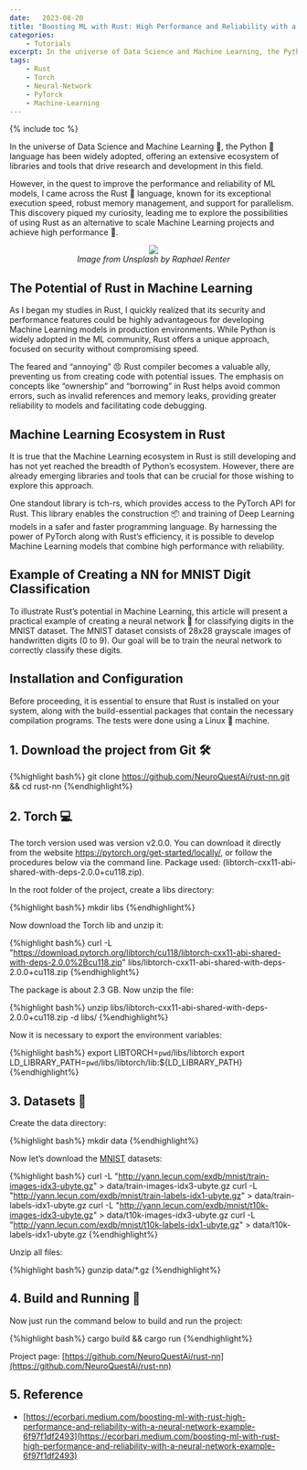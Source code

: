 ```yaml
---
date:   2023-08-20
title: "Boosting ML with Rust: High Performance and Reliability with a Neural Network Example"
categories: 
    - Tutorials
excerpt: In the universe of Data Science and Machine Learning, the Python language has been widely adopted, offering an extensive ecosystem of libraries and tools that drive research and development in this field.
tags: 
    - Rust
    - Torch
    - Neural-Network
    - PyTorck
    - Machine-Learning
---
```


{% include toc %}

In the universe of Data Science and Machine Learning 🤖, the Python 🐍 language has been widely adopted, offering an extensive ecosystem of libraries and tools that drive research and development in this field.

However, in the quest to improve the performance and reliability of ML models, I came across the Rust 🦀 language, known for its exceptional execution speed, robust memory management, and support for parallelism. This discovery piqued my curiosity, leading me to explore the possibilities of using Rust as an alternative to scale Machine Learning projects and achieve high performance 🚀.

<p align="center">
    <img src="https://miro.medium.com/v2/resize:fit:520/format:webp/1*WartOdlEjhiXY5AsVtau5Q.jpeg">
    <br><i>Image from Unsplash by Raphael Renter</i><br></p>

## The Potential of Rust in Machine Learning

As I began my studies in Rust, I quickly realized that its security and performance features could be highly advantageous for developing Machine Learning models in production environments. While Python is widely adopted in the ML community, Rust offers a unique approach, focused on security without compromising speed.

The feared and “annoying” 😠 Rust compiler becomes a valuable ally, preventing us from creating code with potential issues. The emphasis on concepts like “ownership” and “borrowing” in Rust helps avoid common errors, such as invalid references and memory leaks, providing greater reliability to models and facilitating code debugging.

## Machine Learning Ecosystem in Rust

It is true that the Machine Learning ecosystem in Rust is still developing and has not yet reached the breadth of Python’s ecosystem. However, there are already emerging libraries and tools that can be crucial for those wishing to explore this approach.

One standout library is tch-rs, which provides access to the PyTorch API for Rust. This library enables the construction 📦 and training of Deep Learning models in a safer and faster programming language. By harnessing the power of PyTorch along with Rust’s efficiency, it is possible to develop Machine Learning models that combine high performance with reliability.

## Example of Creating a NN for MNIST Digit Classification

To illustrate Rust’s potential in Machine Learning, this article will present a practical example of creating a neural network 🧠 for classifying digits in the MNIST dataset. The MNIST dataset consists of 28x28 grayscale images of handwritten digits (0 to 9). Our goal will be to train the neural network to correctly classify these digits.

## Installation and Configuration

Before proceeding, it is essential to ensure that Rust is installed on your system, along with the build-essential packages that contain the necessary compilation programs. The tests were done using a Linux 🐧 machine.

## 1. Download the project from Git 🛠️

{%highlight bash%}
git clone https://github.com/NeuroQuestAi/rust-nn.git && cd rust-nn
{%endhighlight%}

## 2. Torch 💻

The torch version used was version v2.0.0. You can download it directly from the website https://pytorch.org/get-started/locally/, or follow the procedures below via the command line. Package used: (libtorch-cxx11-abi-shared-with-deps-2.0.0+cu118.zip).

In the root folder of the project, create a libs directory:

{%highlight bash%}
mkdir libs
{%endhighlight%}

Now download the Torch lib and unzip it:

{%highlight bash%}
curl -L "https://download.pytorch.org/libtorch/cu118/libtorch-cxx11-abi-shared-with-deps-2.0.0%2Bcu118.zip" libs/libtorch-cxx11-abi-shared-with-deps-2.0.0+cu118.zip
{%endhighlight%}

The package is about 2.3 GB. Now unzip the file:

{%highlight bash%}
unzip libs/libtorch-cxx11-abi-shared-with-deps-2.0.0+cu118.zip -d libs/
{%endhighlight%}

Now it is necessary to export the environment variables:

{%highlight bash%}
export LIBTORCH=`pwd`/libs/libtorch
export LD_LIBRARY_PATH=`pwd`/libs/libtorch/lib:${LD_LIBRARY_PATH}
{%endhighlight%}

## 3. Datasets 📁

Create the data directory:

{%highlight bash%}
mkdir data
{%endhighlight%}

Now let’s download the [MNIST](https://yann.lecun.com/exdb/mnist/) datasets:

{%highlight bash%}
curl -L "http://yann.lecun.com/exdb/mnist/train-images-idx3-ubyte.gz" > data/train-images-idx3-ubyte.gz
curl -L "http://yann.lecun.com/exdb/mnist/train-labels-idx1-ubyte.gz" > data/train-labels-idx1-ubyte.gz
curl -L "http://yann.lecun.com/exdb/mnist/t10k-images-idx3-ubyte.gz" > data/t10k-images-idx3-ubyte.gz
curl -L "http://yann.lecun.com/exdb/mnist/t10k-labels-idx1-ubyte.gz" > data/t10k-labels-idx1-ubyte.gz
{%endhighlight%}

Unzip all files:

{%highlight bash%}
gunzip data/*.gz
{%endhighlight%}

## 4. Build and Running 🚀

Now just run the command below to build and run the project:

{%highlight bash%}
cargo build && cargo run
{%endhighlight%}

Project page: [https://github.com/NeuroQuestAi/rust-nn](https://github.com/NeuroQuestAi/rust-nn)

## 5. Reference

  * [https://ecorbari.medium.com/boosting-ml-with-rust-high-performance-and-reliability-with-a-neural-network-example-6f97f1df2493](https://ecorbari.medium.com/boosting-ml-with-rust-high-performance-and-reliability-with-a-neural-network-example-6f97f1df2493)
